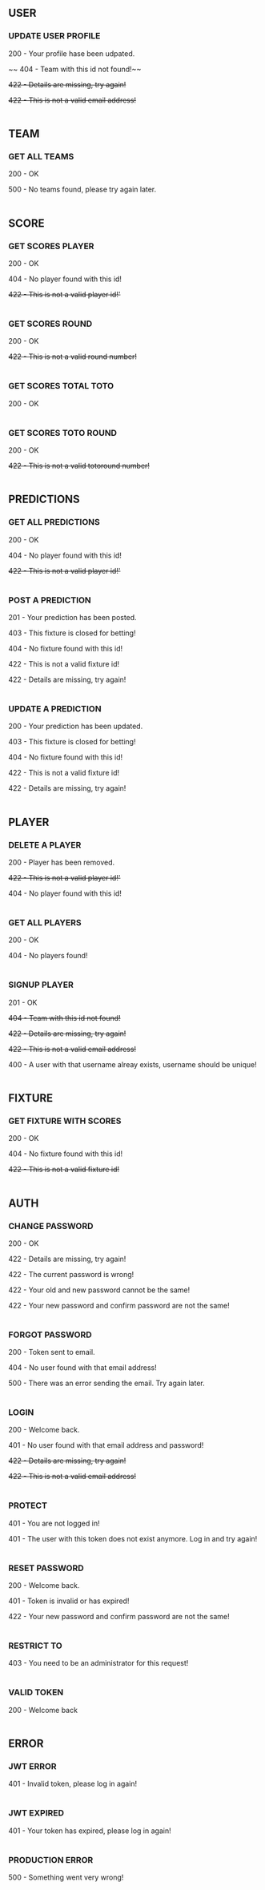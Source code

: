 ## USER

### UPDATE USER PROFILE

200 - Your profile hase been udpated.

~~ 404 - Team with this id not found!~~

~~422 - Details are missing, try again!~~

~~422 - This is not a valid email address!~~
<br><br>

## TEAM

### GET ALL TEAMS

200 - OK

500 - No teams found, please try again later.
<br><br>

## SCORE

### GET SCORES PLAYER

200 - OK

404 - No player found with this id!

~~422 - This is not a valid player id!'~~
<br><br>

### GET SCORES ROUND

200 - OK

~~422 - This is not a valid round number!~~
<br><br>

### GET SCORES TOTAL TOTO

200 - OK
<br><br>

### GET SCORES TOTO ROUND

200 - OK

~~422 - This is not a valid totoround number!~~
<br><br>

## PREDICTIONS

### GET ALL PREDICTIONS

200 - OK

404 - No player found with this id!

~~422 - This is not a valid player id!'~~
<br><br>

### POST A PREDICTION

201 - Your prediction has been posted.

403 - This fixture is closed for betting!

404 - No fixture found with this id!

422 - This is not a valid fixture id!

422 - Details are missing, try again!
<br><br>

### UPDATE A PREDICTION

200 - Your prediction has been updated.

403 - This fixture is closed for betting!

404 - No fixture found with this id!

422 - This is not a valid fixture id!

422 - Details are missing, try again!
<br><br>

## PLAYER

### DELETE A PLAYER

200 - Player has been removed.

~~422 - This is not a valid player id!'~~

404 - No player found with this id!
<br><br>

### GET ALL PLAYERS

200 - OK

404 - No players found!
<br><br>

### SIGNUP PLAYER

201 - OK

~~404 - Team with this id not found!~~

~~422 - Details are missing, try again!~~

~~422 - This is not a valid email address!~~

400 - A user with that username alreay exists, username should be unique!
<br><br>

## FIXTURE

### GET FIXTURE WITH SCORES

200 - OK

404 - No fixture found with this id!

~~422 - This is not a valid fixture id!~~
<br><br>

## AUTH

### CHANGE PASSWORD

200 - OK

422 - Details are missing, try again!

422 - The current password is wrong!

422 - Your old and new password cannot be the same!

422 - Your new password and confirm password are not the same!
<br><br>

### FORGOT PASSWORD

200 - Token sent to email.

404 - No user found with that email address!

500 - There was an error sending the email. Try again later.
<br><br>

### LOGIN

200 - Welcome back.

401 - No user found with that email address and password!

~~422 - Details are missing, try again!~~

~~422 - This is not a valid email address!~~
<br><br>

### PROTECT

401 - You are not logged in!

401 - The user with this token does not exist anymore. Log in and try again!
<br><br>

### RESET PASSWORD

200 - Welcome back.

401 - Token is invalid or has expired!

422 - Your new password and confirm password are not the same!
<br><br>

### RESTRICT TO

403 - You need to be an administrator for this request!
<br><br>

### VALID TOKEN

200 - Welcome back
<br><br>

## ERROR

### JWT ERROR

401 - Invalid token, please log in again!
<br><br>

### JWT EXPIRED

401 - Your token has expired, please log in again!
<br><br>

### PRODUCTION ERROR

500 - Something went very wrong!
<br><br>
